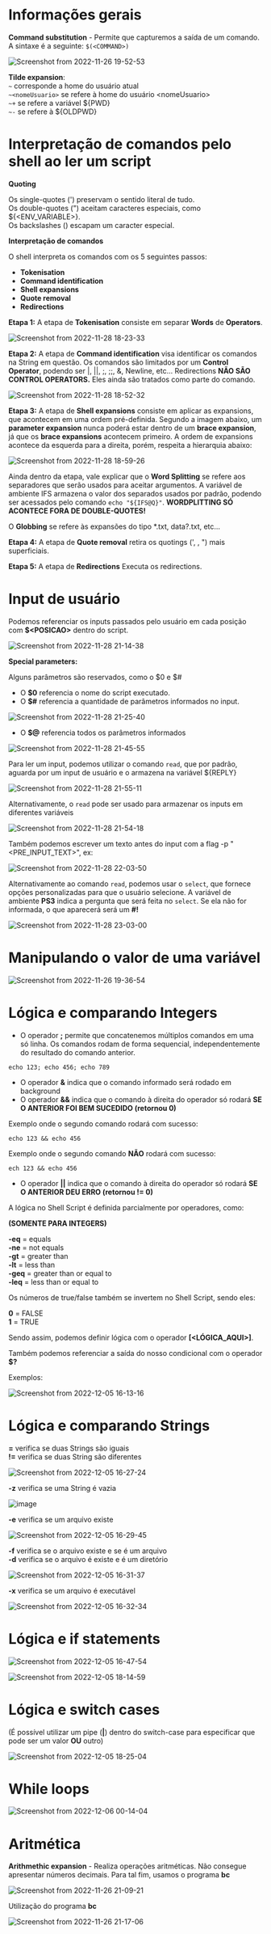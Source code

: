 # Informações gerais

**Command substitution** - Permite que capturemos a saída de um comando. A sintaxe é a seguinte: `$(<COMMAND>)`

![Screenshot from 2022-11-26 19-52-53](https://user-images.githubusercontent.com/80921933/204111735-350f4dae-5e52-4ce0-b4d7-59d6df1fc96e.png)


**Tilde expansion**: <br>
`~` corresponde a home do usuário atual <br>
`~<nomeUsuario>` se refere à home do usuário \<nomeUsuario> <br>
`~+` se refere a variável ${PWD} <br>
`~-` se refere à ${OLDPWD} <br>

# Interpretação de comandos pelo shell ao ler um script

**Quoting** 

Os single-quotes (') preservam o sentido literal de tudo. <br>
Os double-quotes (") aceitam caracteres especiais, como ${<ENV_VARIABLE>}. <br>
Os backslashes (\) escapam um caracter especial. <br>

**Interpretação de comandos**

O shell interpreta os comandos com os 5 seguintes passos:

- **Tokenisation**
- **Command identification**
- **Shell expansions**
- **Quote removal**
- **Redirections**

**Etapa 1:** A etapa de **Tokenisation** consiste em separar **Words** de **Operators**.

![Screenshot from 2022-11-28 18-23-33](https://user-images.githubusercontent.com/80921933/204384005-27864c1e-f418-4bb7-9e49-0fd30e9edac6.png)

**Etapa 2:** A etapa de **Command identification** visa identificar os comandos na String em questão. Os comandos são limitados por um **Control Operator**, podendo ser |, ||, ;, ;;, &, Newline, etc... Redirections **NÃO SÃO CONTROL OPERATORS.** Eles ainda são tratados como parte do comando.

![Screenshot from 2022-11-28 18-52-32](https://user-images.githubusercontent.com/80921933/204389187-7c146da6-72c2-4991-9d0c-f01d84243f59.png)

**Etapa 3:** A etapa de **Shell expansions** consiste em aplicar as expansions, que acontecem em uma ordem pré-definida. Segundo a imagem abaixo, um **parameter expansion** nunca poderá estar dentro de um **brace expansion**, já que os **brace expansions** acontecem primeiro. A ordem de expansions acontece da esquerda para a direita, porém, respeita a hierarquia abaixo:

![Screenshot from 2022-11-28 18-59-26](https://user-images.githubusercontent.com/80921933/204389884-58c38f7b-7688-417a-aabc-7b379dfa25f4.png)

Ainda dentro da etapa, vale explicar que o **Word Splitting** se refere aos separadores que serão usados para aceitar argumentos. A variável de ambiente IFS armazena o valor dos separados usados por padrão, podendo ser acessados pelo comando `echo "${IFS@Q}"`. **WORDPLITTING SÓ ACONTECE FORA DE DOUBLE-QUOTES!**

O **Globbing** se refere às expansões do tipo *.txt, data?.txt, etc...

**Etapa 4:** A etapa de **Quote removal** retira os quotings (', \, ") mais superficiais.

**Etapa 5:** A etapa de **Redirections** Executa os redirections.

# Input de usuário

Podemos referenciar os inputs passados pelo usuário em cada posição com **$\<POSICAO>** dentro do script. 

![Screenshot from 2022-11-28 21-14-38](https://user-images.githubusercontent.com/80921933/204407559-ffdaead3-a0df-4605-8a26-7744b98e66b7.png)

**Special parameters:**

Alguns parâmetros são reservados, como o $0 e $#

- O **$0** referencia o nome do script executado.
- O **$#** referencia a quantidade de parâmetros informados no input.

![Screenshot from 2022-11-28 21-25-40](https://user-images.githubusercontent.com/80921933/204408533-62b1dbab-106a-4d43-970e-3a933f83c1ab.png)

- O **$@** referencia todos os parâmetros informados

![Screenshot from 2022-11-28 21-45-55](https://user-images.githubusercontent.com/80921933/204410841-8ff4f2b7-fe06-4cb9-a13a-16d6573619cc.png)

Para ler um input, podemos utilizar o comando `read`, que por padrão, aguarda por um input de usuário e o armazena na variável ${REPLY}

![Screenshot from 2022-11-28 21-55-11](https://user-images.githubusercontent.com/80921933/204412141-4116bdf2-c12d-4e8f-8a73-207e7ca03ccf.png)

Alternativamente, o `read` pode ser usado para armazenar os inputs em diferentes variáveis

![Screenshot from 2022-11-28 21-54-18](https://user-images.githubusercontent.com/80921933/204412197-e7a1cafe-bb8d-4b91-b41a-b1d10adefdc5.png)

Também podemos escrever um texto antes do input com a flag -p "<PRE_INPUT_TEXT>", ex:

![Screenshot from 2022-11-28 22-03-50](https://user-images.githubusercontent.com/80921933/204412994-2b39c9a0-d5c6-4fa0-ae47-8cb8ba5cccb9.png)

Alternativamente ao comando `read`, podemos usar o `select`, que fornece opções personalizadas para que o usuário selecione. A variável de ambiente **PS3** indica a pergunta que será feita no `select`. Se ela não for informada, o que aparecerá será um **#!**

![Screenshot from 2022-11-28 23-03-00](https://user-images.githubusercontent.com/80921933/204420416-75785137-6c00-4b85-bc2f-b6a91a28a8bc.png)

# Manipulando o valor de uma variável

![Screenshot from 2022-11-26 19-36-54](https://user-images.githubusercontent.com/80921933/204111529-50d2b0f3-4a65-4358-b599-a97883e5493c.png)

# Lógica e comparando Integers

- O operador **;** permite que concatenemos múltiplos comandos em uma só linha. Os comandos rodam de forma sequencial, independentemente do resultado do comando anterior.

```
echo 123; echo 456; echo 789
```

- O operador **&** indica que o comando informado será rodado em background <br>
- O operador **&&** indica que o comando à direita do operador só rodará **SE O ANTERIOR FOI BEM SUCEDIDO (retornou 0)**

Exemplo onde o segundo comando rodará com sucesso:
```
echo 123 && echo 456
```

Exemplo onde o segundo comando **NÃO** rodará com sucesso:
```
ech 123 && echo 456
```

- O operador **||** indica que o comando à direita do operador só rodará **SE O ANTERIOR DEU ERRO (retornou != 0)**

A lógica no Shell Script é definida parcialmente por operadores, como:

**(SOMENTE PARA INTEGERS)**

**-eq** = equals <br>
**-ne** = not equals <br>
**-gt** = greater than <br>
**-lt** = less than <br>
**-geq** = greater than or equal to <br>
**-leq** = less than or equal to

Os números de true/false também se invertem no Shell Script, sendo eles:

**0** = FALSE <br>
**1** = TRUE

Sendo assim, podemos definir lógica com o operador **[\<LÓGICA_AQUI>]**.

Também podemos referenciar a saída do nosso condicional com o operador **$?**

Exemplos:

![Screenshot from 2022-12-05 16-13-16](https://user-images.githubusercontent.com/80921933/205723020-e00e481b-a1b3-4aae-bf1e-d2c652b58173.png)

# Lógica e comparando Strings

**=** verifica se duas Strings são iguais <br>
**!=** verifica se duas String são diferentes

![Screenshot from 2022-12-05 16-27-24](https://user-images.githubusercontent.com/80921933/205725543-33af80e2-8900-41b3-8656-70ac5a27e800.png)


**-z** verifica se uma String é vazia

![image](https://user-images.githubusercontent.com/80921933/205725671-316916be-a024-47d1-90e2-5be333aa0097.png)

**-e** verifica se um arquivo existe

![Screenshot from 2022-12-05 16-29-45](https://user-images.githubusercontent.com/80921933/205726059-9fa21149-067a-439e-9ce6-65898a172dce.png)

**-f** verifica se o arquivo existe e se é um arquivo <br>
**-d** verifica se o arquivo é existe e é um diretório
 
![Screenshot from 2022-12-05 16-31-37](https://user-images.githubusercontent.com/80921933/205726212-ffd01e8a-e241-4f68-9461-770fa76518bc.png)

**-x** verifica se um arquivo é executável

![Screenshot from 2022-12-05 16-32-34](https://user-images.githubusercontent.com/80921933/205726703-c95b4cab-da52-4706-b15c-1cd4b6aa33e1.png)

# Lógica e if statements

![Screenshot from 2022-12-05 16-47-54](https://user-images.githubusercontent.com/80921933/205729490-250dd515-9a78-474d-93c8-1d1347010247.png)

![Screenshot from 2022-12-05 18-14-59](https://user-images.githubusercontent.com/80921933/205744230-699b6809-af12-4a34-a1e4-6a325904d3e3.png)

# Lógica e switch cases

(É possível utilizar um pipe (**|**) dentro do switch-case para especificar que pode ser um valor **OU** outro)

![Screenshot from 2022-12-05 18-25-04](https://user-images.githubusercontent.com/80921933/205745750-2e7b2820-1a5c-4025-81a1-bc8a49323760.png)

# While loops

![Screenshot from 2022-12-06 00-14-04](https://user-images.githubusercontent.com/80921933/205804135-02cd28de-2795-4a01-a0d9-9f3cc898fedb.png)

# Aritmética

**Arithmethic expansion** - Realiza operações aritméticas. Não consegue apresentar números decimais. Para tal fim, usamos o programa **bc**

![Screenshot from 2022-11-26 21-09-21](https://user-images.githubusercontent.com/80921933/204113603-6dfbcb60-7829-4f7d-b4b7-f4eb22d5890f.png)

Utilização do programa **bc**

![Screenshot from 2022-11-26 21-17-06](https://user-images.githubusercontent.com/80921933/204113758-ae6a1991-7914-4dbe-ba4d-bef53f9b8c20.png)

